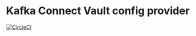 # Kafka Connect Vault config provider
[![CircleCI](https://circleci.com/gh/provectus/kafka-connect-vault-config-provider/tree/master.svg?style=svg)](https://circleci.com/gh/provectus/kafka-connect-vault-config-provider/tree/master)
